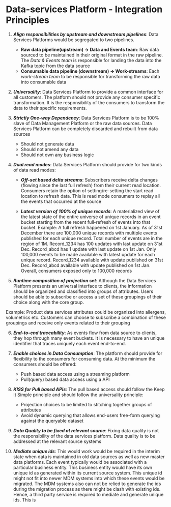 # Data-services Platform - Integration Principles

1. ***Align responsibilities by upstream and downstream pipelines***: Data Services Platforms would be segregated to two pipelines.
   * **Raw data pipeline(upstream) -> Data and Events team**: Raw data sourced to be maintained in their original format in the raw pipeline. The *Data & Events team* is responsible for landing the data into the Kafka topic from the data source
   * **Consumable data pipeline (downstream) -> Work-streams**: Each *work-stream team* to be responsible for transforming the raw data into consumable data

2. ***Universality***: Data Services Platform to provide a common interface for all customers. The platform should not provide any consumer specific transformation. It is the responsibility of the consumers to transform the data to their specific requirements.

3. ***Strictly One-way Dependency***: Data Services Platform is to be 100% slave of Data Management Platform or the raw data sources. Data Services Platform can be completely discarded and rebuilt from data sources
   * Should not generate data
   * Should not amend any data
   * Should not own any business logic

4. ***Dual read modes***: Data Services Platform should provide for two kinds of data read modes:
   * ***Off-set based delta streams***: Subscribers receive delta changes (flowing since the last full refresh) from their current read location. Consumers retain the option of setting/re-setting the start read location to refresh data. This is read mode consumers to replay all the events that occurred at the source

   * ***__Latest__ version of 100% of unique records***: A materialized view of the latest state of the entire universe of unique records in an event bucket starting from the recent full-refresh of events into that bucket.
   Example: A full refresh happened on 1st January. As of 31st December there are 100,000 unique records with multiple events published for each unique record. Total number of events are in the region of 1M. Record_1234 has 100 updates with last update on 31st Dec. Record_abcd has 1 update with last update on 1st Jan. Only 100,000 events to be made available with latest update for each unique record. Record_1234 available with update published on 31st Dec. Record_abcd available with update published on 1st Jan. Overall, consumers exposed only to 100,000 records

5. ***Runtime composition of projection set***: Although the Data Services Platform  presents an universal interface to clients, the information should be organized and classified into groups of attributes. Users should be able to subscribe or access a set of these groupings of their choice along with the core group.

Example: Product data services attributes could be organized into allergens, volumetrics etc. Customers can choose to subscribe a combination of these groupings and receive only events related to their grouping

6. ***End-to-end traceability***: As events flow from data source to clients, they hop through many event buckets. It is necessary to have an unique identifier that traces uniquely each event end-to-end.

7. ***Enable choices in Data Consumption***: The platform should provide for flexibility to the consumers for consuming data. At the minimum the consumers should be offered:
   * Push based data access using a streaming platform
   * Pull(query) based data access using a API

8. ***KISS for Pull based APIs***: The pull based access should follow the Keep It Simple principle and should follow the universality principle:
   * Projection choices to be limited to stitching together groups of attributes
   * Avoid dynamic querying that allows end-users free-form querying against the queryable dataset

9. ***Data Quality to be fixed at relevant source***: Fixing data quality is not the responsibility of the data services platform. Data quality is to be addressed at the relevant source systems

10. ***Mediate unique ids***: This would work would be required in the interim state when data is maintained in old data sources as well as new master data platforms. Each event typically would be associated with a particular business entity. This business entity would have its own unique id as generated within its current source system. This unique id might not fit into newer MDM systems into which these events would be migrated. The MDM systems also can not be relied to generate the ids during the migration process as there might be clash with existing ids. Hence, a third party service is required to mediate and generate unique ids. This is 




